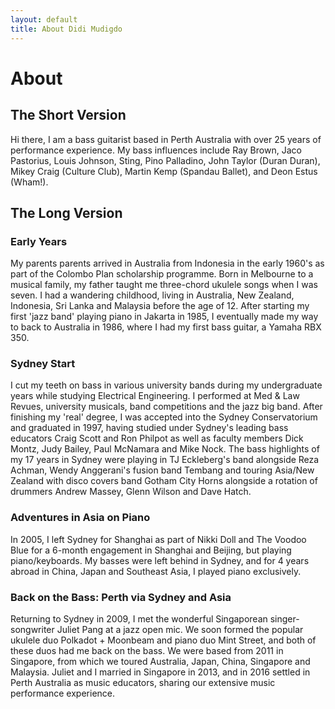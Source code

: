 ```yaml
---
layout: default
title: About Didi Mudigdo
---
```


# About

## The Short Version

Hi there, I am a bass guitarist based in Perth Australia with over 25 years of performance experience. My bass influences include Ray Brown, Jaco Pastorius, Louis Johnson, Sting, Pino Palladino, John Taylor (Duran Duran), Mikey Craig (Culture Club), Martin Kemp (Spandau Ballet), and Deon Estus (Wham!).

## The Long Version

### Early Years

My parents parents arrived in Australia from Indonesia in the early 1960's as part of the Colombo Plan scholarship programme. Born in Melbourne to a musical family, my father taught me three-chord ukulele songs when I was seven. I had a wandering childhood, living in Australia, New Zealand, Indonesia, Sri Lanka and Malaysia before the age of 12. After starting my first 'jazz band' playing piano in Jakarta in 1985, I eventually made my way to back to Australia in 1986, where I had my first bass guitar, a Yamaha RBX 350.

### Sydney Start

I cut my teeth on bass in various university bands during my undergraduate years while studying  Electrical Engineering. I performed at Med & Law Revues, university musicals, band competitions and the jazz big band. After finishing my 'real' degree, I was accepted into the Sydney Conservatorium and graduated in 1997, having studied under Sydney's leading bass educators Craig Scott and Ron Philpot as well as faculty members Dick Montz, Judy Bailey, Paul McNamara and Mike Nock. The bass highlights of my 17 years in Sydney were playing in TJ Eckleberg's band alongside Reza Achman, Wendy Anggerani's fusion band Tembang and touring Asia/New Zealand with disco covers band Gotham City Horns alongside a rotation of drummers Andrew Massey, Glenn Wilson and Dave Hatch.

### Adventures in Asia on Piano

In 2005, I left Sydney for Shanghai as part of Nikki Doll and The Voodoo Blue for a 6-month engagement in Shanghai and Beijing, but playing piano/keyboards. My basses were left behind in Sydney, and for 4 years abroad in China, Japan and Southeast Asia, I played piano exclusively.

### Back on the Bass: Perth via Sydney and Asia

Returning to Sydney in 2009, I met the wonderful Singaporean singer-songwriter Juliet Pang at a jazz open mic. We soon formed the popular ukulele duo Polkadot + Moonbeam and piano duo Mint Street, and both of these duos had me back on the bass. We were based from 2011 in Singapore, from which we toured Australia, Japan, China, Singapore and Malaysia. Juliet and I married in Singapore in 2013, and in 2016 settled in Perth Australia as music educators, sharing our extensive music performance experience.
